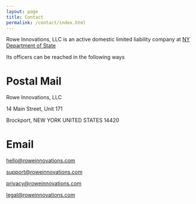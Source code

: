 ```yaml
---
layout: page
title: Contact
permalink: /contact/index.html
---
```


Rowe Innovations, LLC is an active domestic limited liability company at [NY Department of State](https://apps.dos.ny.gov/publicInquiry/)

Its officers can be reached in the following ways

# Postal Mail

Rowe Innovations, LLC

14 Main Street, Unit 171

Brockport, NEW YORK UNITED STATES 14420


# Email

<hello@roweinnovations.com>

<support@roweinnovations.com>

<privacy@roweinnovations.com>

<legal@roweinnovations.com>